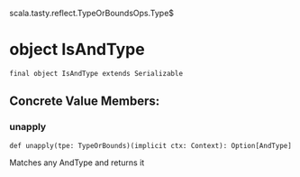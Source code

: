 scala.tasty.reflect.TypeOrBoundsOps.Type$
# object IsAndType

<pre><code class="language-scala" >final object IsAndType extends Serializable</pre></code>
## Concrete Value Members:
### unapply
<pre><code class="language-scala" >def unapply(tpe: TypeOrBounds)(implicit ctx: Context): Option[AndType]</pre></code>
Matches any AndType and returns it

